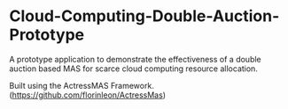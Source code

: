 # Cloud-Computing-Double-Auction-Prototype
A prototype application to demonstrate the effectiveness of a double auction based MAS for scarce cloud computing resource allocation. 

Built using the ActressMAS Framework. (https://github.com/florinleon/ActressMas)
